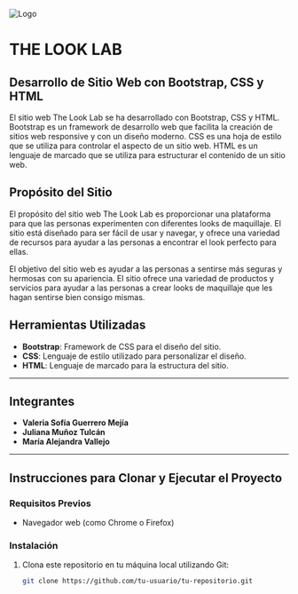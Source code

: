 ![Logo](https://thelooklab.ca/cdn/shop/files/OpenGraph.png?v=1639186507)

# THE LOOK LAB

## Desarrollo de Sitio Web con Bootstrap, CSS y HTML

El sitio web The Look Lab se ha desarrollado con Bootstrap, CSS y HTML. Bootstrap es un framework de desarrollo web que facilita la creación de sitios web responsive y con un diseño moderno. CSS es una hoja de estilo que se utiliza para controlar el aspecto de un sitio web. HTML es un lenguaje de marcado que se utiliza para estructurar el contenido de un sitio web.

## Propósito del Sitio 

El propósito del sitio web The Look Lab es proporcionar una plataforma para que las personas experimenten con diferentes looks de maquillaje. El sitio está diseñado para ser fácil de usar y navegar, y ofrece una variedad de recursos para ayudar a las personas a encontrar el look perfecto para ellas.

El objetivo del sitio web es ayudar a las personas a sentirse más seguras y hermosas con su apariencia. El sitio ofrece una variedad de productos y servicios para ayudar a las personas a crear looks de maquillaje que les hagan sentirse bien consigo mismas.

## Herramientas Utilizadas

- **Bootstrap**: Framework de CSS para el diseño del sitio.
- **CSS**: Lenguaje de estilo utilizado para personalizar el diseño.
- **HTML**: Lenguaje de marcado para la estructura del sitio.

---

## Integrantes
- **Valeria Sofía Guerrero Mejía**
- **Juliana Muñoz Tulcán**
- **María Alejandra Vallejo**

---

## Instrucciones para Clonar y Ejecutar el Proyecto

### Requisitos Previos

- Navegador web (como Chrome o Firefox)

### Instalación

1. Clona este repositorio en tu máquina local utilizando Git:

   ```bash
   git clone https://github.com/tu-usuario/tu-repositorio.git
